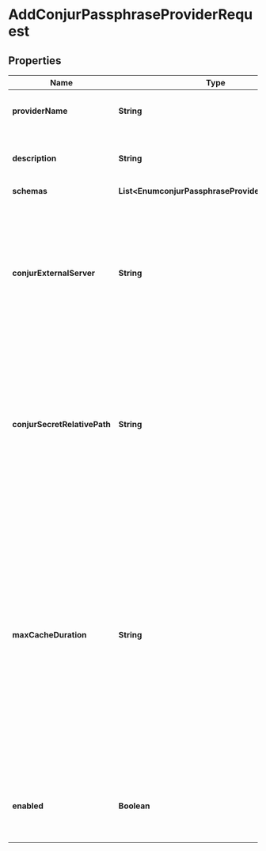 

# AddConjurPassphraseProviderRequest


## Properties

| Name | Type | Description | Notes |
|------------ | ------------- | ------------- | -------------|
|**providerName** | **String** | Name of the new Passphrase Provider |  |
|**description** | **String** | A description for this Passphrase Provider |  [optional] |
|**schemas** | **List&lt;EnumconjurPassphraseProviderSchemaUrn&gt;** |  |  |
|**conjurExternalServer** | **String** | An external server definition with information needed to connect and authenticate to the Conjur instance containing the passphrase. |  |
|**conjurSecretRelativePath** | **String** | The portion of the path that follows the account name in the URI needed to obtain the desired secret. Any special characters in the path must be URL-encoded. |  |
|**maxCacheDuration** | **String** | The maximum length of time that the passphrase provider may cache the passphrase that has been read from Conjur. A value of zero seconds indicates that the provider should always attempt to read the passphrase from Conjur. |  [optional] |
|**enabled** | **Boolean** | Indicates whether this Passphrase Provider is enabled for use in the server. |  |



